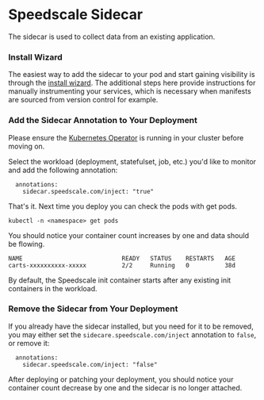 
# Speedscale Sidecar

The sidecar is used to collect data from an existing application.

### Install Wizard <a href="#install-sidecar-with-wizard" id="install-sidecar-with-wizard"></a>

The easiest way to add the sidecar to your pod and start gaining visibility is through the [install wizard](../install-wizard.md).
The additional steps here provide instructions for manually instrumenting your services, which is necessary when manifests are sourced
from version control for example.

### Add the Sidecar Annotation to Your Deployment

Please ensure the [Kubernetes Operator](../kubernetes-operator.md) is running in your cluster before moving on.

Select the workload (deployment, statefulset, job, etc.) you'd like to monitor and add the following annotation:

```
  annotations:
    sidecar.speedscale.com/inject: "true"
```

That's it. Next time you deploy you can check the pods with get pods.

```
kubectl -n <namespace> get pods
```

You should notice your container count increases by one and data should be flowing.

```
NAME                            READY   STATUS    RESTARTS   AGE
carts-xxxxxxxxxx-xxxxx          2/2     Running   0          38d
```

By default, the Speedscale init container starts after any existing init containers in the workload.

### Remove the Sidecar from Your Deployment

If you already have the sidecar installed, but you need for it to be removed, you may either set the `sidecare.speedscale.com/inject` annotation to `false`, or remove it:

```
  annotations:
    sidecar.speedscale.com/inject: "false"
```

After deploying or patching your deployment, you should notice your container count decrease by one and the sidecar is no longer attached.
